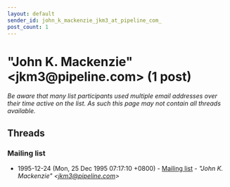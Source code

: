 ```yaml
---
layout: default
sender_id: john_k_mackenzie_jkm3_at_pipeline_com_
post_count: 1
---
```


# "John K. Mackenzie" <jkm3<span>@</span>pipeline.com> (1 post)

_Be aware that many list participants used multiple email addresses over their time active on the list. As such this page may not contain all threads available._

## Threads

### Mailing list
+ 1995-12-24 (Mon, 25 Dec 1995 07:17:10 +0800) - [Mailing list](/archive/1995/12/799597fe6e10759ec52f05434c8dda4942e5cd35652a68b037fa3bc8849489a1) - _"John K. Mackenzie" \<jkm3@pipeline.com\>_

